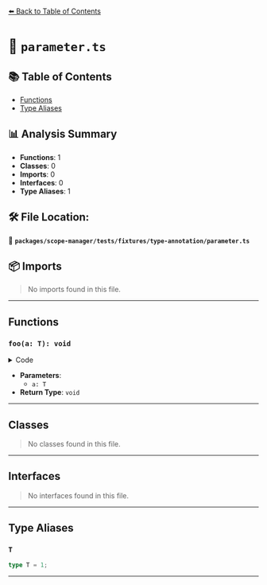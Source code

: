 [⬅️ Back to Table of Contents](../../../../../index.md)

# 📄 `parameter.ts`

## 📚 Table of Contents

- [Functions](#functions)
- [Type Aliases](#type-aliases)

## 📊 Analysis Summary

- **Functions**: 1
- **Classes**: 0
- **Imports**: 0
- **Interfaces**: 0
- **Type Aliases**: 1

## 🛠️ File Location:
📂 **`packages/scope-manager/tests/fixtures/type-annotation/parameter.ts`**

## 📦 Imports

> No imports found in this file.


---

## Functions

### `foo(a: T): void`

<details><summary>Code</summary>

```ts
function foo(a: T) {}
```
</details>

- **Parameters**:
  - `a: T`
- **Return Type**: `void`

---

## Classes

> No classes found in this file.


---

## Interfaces

> No interfaces found in this file.


---

## Type Aliases

### `T`

```ts
type T = 1;
```


---